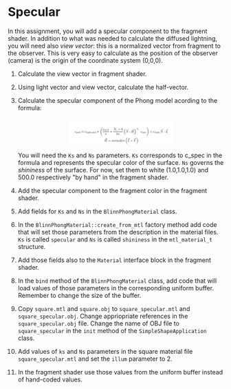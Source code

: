 # Specular

In this assignment, you will add a specular component to the fragment shader. In addition to what was needed to
calculate the diffused lightning, you will need also _view vector_: this is a normalized vector from fragment to the
observer. This is very easy to calculate as the position of the observer (camera) is the origin of the coordinate
system (0,0,0).

1. Calculate the view vector in fragment shader.

2. Using light vector and view vector, calculate the half-vector.

3. Calculate the specular component of the Phong model acording to the formula:

    <img src="phong.png"  style="display:block;margin: 1em auto; width:50%;"/>

   You will need the `Ks` and `Ns` parameters. `Ks` corresponds to c_spec in the formula and represents the
   specular color of the surface. `Ns` governs the _shininess_ of the surface. For now, set them to white (1.0,1.0,1.0)
   and 500.0 respectively "by hand" in the fragment shader.

4. Add the specular component to the fragment color in the fragment shader.

5. Add fields for `Ks` and `Ns` in the `BlinnPhongMaterial` class.

6. In the `BlinnPhongMaterial::create_from_mtl`  factory method add code that will set those parameters from the
   description in the material files. `Ks` is called `specular` and `Ns` is called `shininess` in the `mtl_material_t`
   structure.

7. Add those fields also to the `Material` interface block in the fragment shader.

8. In the `bind` method of the `BlinnPhongMaterial` class, add code that will load values of those parameters in the
   corresponding uniform buffer.
   Remember to change the size of the buffer.

9. Copy `square.mtl` and `square.obj`  to `square_specular.mtl` and `square_specular.obj`. Change appriopriate
   references in the `square_specular.obj` file. Change the name of OBJ file to `square_specular` in the `init` method
   of the `SimpleShapeApplication` class.

10. Add values of `ks` and `Ns` parameters in the square material file `square_specular.mtl` and set the `illum`
    parameter to 2.

11. In the fragment shader use those values from the uniform buffer instead of hand-coded values.

